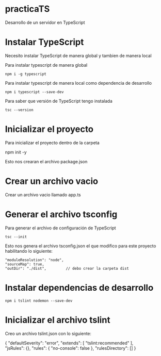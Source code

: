 # practicaTS
Desarrollo de un servidor en TypeScript

# Instalar TypeScript 
Necesito instalar TypeScript de manera global y tambien de manera local

  Para instalar typescript de manera global
    
    npm i -g typescript

  Para instalar typescript de manera local como dependencia de desarrollo
    
    npm i typescript --save-dev

  Para saber que versión de TypeScript tengo instalada
    
    tsc --version

# Inicializar el proyecto
Para inicializar el proyecto dentro de la carpeta
  
  npm init -y

Esto nos crearan el archivo package.json

# Crear un archivo vacio 
  Crear un archivo vacio llamado app.ts

# Generar el archivo tsconfig
  Para generar el archivo de configuración de TypeScript 
    
    tsc --init

  Esto nos genera el archivo tsconfig.json el que modifico para este proyecto
  habilitando lo siguiente:

    "moduleResolution": "node",     
    "sourceMap": true,
    "outDir": "./dist",         // debo crear la carpeta dist 

# Instalar dependencias de desarrollo

    npm i tslint nodemon --save-dev

# Inicializar el archivo tslint
  Creo un archivo tslint.json con lo siguiente:
  
  {
    "defaultSeverity": "error",
    "extends": [
      "tslint:recommended"
    ],  
    "jsRules": {},
    "rules": {
      "no-console": false
    }, 
    "rulesDirectory": []
  }    
  
